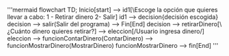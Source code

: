 '''mermaid
flowchart TD;
    Inicio[start] --> id1[\Escoge la opción que quieres llevar a cabo: 1 - Retirar dinero 2- Salir\]
    id1 --> decision{decisión escogida}
    decision --> salir(Salir del programa) --> Fin[End]
    decision --> retirarDinero[\¿Cuánto dinero quieres retirar?\] --> eleccion[/Usuario ingresa dinero/]
    eleccion --> funcionContarDinero(ContarDinero) --> funcionMostrarDinero(MostrarDinero)
    funcionMostrarDinero --> fin[End]
'''